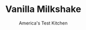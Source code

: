 ---
layout: ../../layouts/MarkdownPostLayout.astro
title: Vanilla Milkshake
author: America's Test Kitchen
pubDate: 2023-03-15
description: "Milkshakes these days tend to be so thick that you need a spoon. We wanted a shake to sip through a straw."
image_url: https://res.cloudinary.com/hksqkdlah/image/upload/ar_1:1,c_fill,dpr_2.0,f_auto,fl_lossy.progressive.strip_profile,g_faces:auto,q_auto:low,w_344/24213_sfs-5-easy-milkshakes-vanilla-5
tags: ["Desserts or Baked Goods","Beverages","Cookbook Collection"]
calories: 1167
protein: 11
carbohydrates: 65
fats: 
fiber: 1
ingredients: ["4 cups, vanilla ice cream","1/2 cup, milk","Pinch, salt"]
serves: 2
time: "20 minutes"
instructions: ["Let ice cream soften on counter for 15 minutes. Combine all ingredients in food processor and process until smooth, about 1 minute, scraping down sides of bowl as needed. Pour into chilled glasses and serve."]
nutrition: ["605 mg Potassium","328 mg Phosphorus","406 mg Calcium","43 mg Magnesium","311 mg Sodium","2 mg Zinc","31 g Fat","8 g Monounsaturated","1 g Polyunsaturated","1 mg Vitamin C","1 µg Vitamin D","122 mg Cholesterol","19 g Saturated","1 g Fiber","16 µg Folate (food)","59 g Sugars","214 g Water","65 g Carbs","16 µg Folate equivalent (total)","11 g Protein","1 µg Vitamin B12","339 µg Vitamin A","583 kcal Energy","56 g Sugars, added","1167 calories"]
notes: "Our favorite vanilla ice cream is Ben &amp; Jerry’s Vanilla."
---